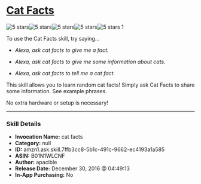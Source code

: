 # [Cat Facts](http://alexa.amazon.com/#skills/amzn1.ask.skill.7ffb3cc8-5b1c-491c-9662-ec4193a1a585)
![5 stars](../../images/ic_star_black_18dp_1x.png)![5 stars](../../images/ic_star_black_18dp_1x.png)![5 stars](../../images/ic_star_black_18dp_1x.png)![5 stars](../../images/ic_star_black_18dp_1x.png)![5 stars](../../images/ic_star_black_18dp_1x.png) 1

To use the Cat Facts skill, try saying...

* *Alexa, ask cat facts to give me a fact.*

* *Alexa, ask cat facts to give me some information about cats.*

* *Alexa, ask cat facts to tell me a cat fact.*

This skill allows you to learn random cat facts! Simply ask Cat Facts to share some information. See example phrases.

No extra hardware or setup is necessary!

***

### Skill Details

* **Invocation Name:** cat facts
* **Category:** null
* **ID:** amzn1.ask.skill.7ffb3cc8-5b1c-491c-9662-ec4193a1a585
* **ASIN:** B01N1WLCNF
* **Author:** apacible
* **Release Date:** December 30, 2016 @ 04:49:13
* **In-App Purchasing:** No

